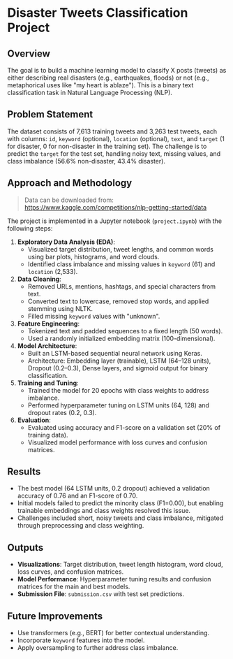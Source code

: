 # Disaster Tweets Classification Project

## Overview

The goal is to build a machine learning model to classify X posts (tweets) as either describing real disasters (e.g., earthquakes, floods) or not (e.g., metaphorical uses like "my heart is ablaze"). This is a binary text classification task in Natural Language Processing (NLP).

## Problem Statement

The dataset consists of 7,613 training tweets and 3,263 test tweets, each with columns: `id`, `keyword` (optional), `location` (optional), `text`, and `target` (1 for disaster, 0 for non-disaster in the training set). The challenge is to predict the `target` for the test set, handling noisy text, missing values, and class imbalance (56.6% non-disaster, 43.4% disaster).

## Approach and Methodology

> Data can be downloaded from: https://www.kaggle.com/competitions/nlp-getting-started/data

The project is implemented in a Jupyter notebook (`project.ipynb`) with the following steps:

1. **Exploratory Data Analysis (EDA)**:
   - Visualized target distribution, tweet lengths, and common words using bar plots, histograms, and word clouds.
   - Identified class imbalance and missing values in `keyword` (61) and `location` (2,533).
2. **Data Cleaning**:
   - Removed URLs, mentions, hashtags, and special characters from text.
   - Converted text to lowercase, removed stop words, and applied stemming using NLTK.
   - Filled missing `keyword` values with "unknown".
3. **Feature Engineering**:
   - Tokenized text and padded sequences to a fixed length (50 words).
   - Used a randomly initialized embedding matrix (100-dimensional).
4. **Model Architecture**:
   - Built an LSTM-based sequential neural network using Keras.
   - Architecture: Embedding layer (trainable), LSTM (64–128 units), Dropout (0.2–0.3), Dense layers, and sigmoid output for binary classification.
5. **Training and Tuning**:
   - Trained the model for 20 epochs with class weights to address imbalance.
   - Performed hyperparameter tuning on LSTM units (64, 128) and dropout rates (0.2, 0.3).
6. **Evaluation**:
   - Evaluated using accuracy and F1-score on a validation set (20% of training data).
   - Visualized model performance with loss curves and confusion matrices.

## Results

- The best model (64 LSTM units, 0.2 dropout) achieved a validation accuracy of 0.76 and an F1-score of 0.70.
- Initial models failed to predict the minority class (F1=0.00), but enabling trainable embeddings and class weights resolved this issue.
- Challenges included short, noisy tweets and class imbalance, mitigated through preprocessing and class weighting.

## Outputs

- **Visualizations**: Target distribution, tweet length histogram, word cloud, loss curves, and confusion matrices.
- **Model Performance**: Hyperparameter tuning results and confusion matrices for the main and best models.
- **Submission File**: `submission.csv` with test set predictions.

## Future Improvements

- Use transformers (e.g., BERT) for better contextual understanding.
- Incorporate `keyword` features into the model.
- Apply oversampling to further address class imbalance.


